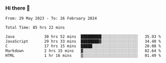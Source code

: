 ### Hi there 👋

<!--START_SECTION:waka-->

```txt
From: 29 May 2023 - To: 26 February 2024

Total Time: 85 hrs 22 mins

Java             30 hrs 52 mins  █████████░░░░░░░░░░░░░░░░   35.93 %
JavaScript       29 hrs 33 mins  ████████▓░░░░░░░░░░░░░░░░   34.40 %
C                17 hrs 15 mins  █████░░░░░░░░░░░░░░░░░░░░   20.08 %
Markdown         2 hrs 15 mins   ▓░░░░░░░░░░░░░░░░░░░░░░░░   02.64 %
HTML             1 hr 16 mins    ▒░░░░░░░░░░░░░░░░░░░░░░░░   01.49 %
```

<!--END_SECTION:waka-->
<!--
**the-beef-calculator/the-beef-calculator** is a ✨ _special_ ✨ repository because its `README.md` (this file) appears on your GitHub profile.

Here are some ideas to get you started:

- 🔭 I’m currently working on ...
- 🌱 I’m currently learning ...
- 👯 I’m looking to collaborate on ...
- 🤔 I’m looking for help with ...
- 💬 Ask me about ...
- 📫 How to reach me: ...
- 😄 Pronouns: ...
- ⚡ Fun fact: ...
-->
